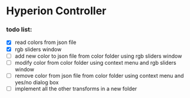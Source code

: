 # Hyperion Controller
### todo list:
- [x] read colors from json file
- [x] rgb sliders window
- [ ] add new color to json file from color folder using rgb sliders window
- [ ] modify color from color folder using context menu and rgb sliders window
- [ ] remove color from json file from color folder using context menu and yes/no dialog box
- [ ] implement all the other transforms in a new folder
